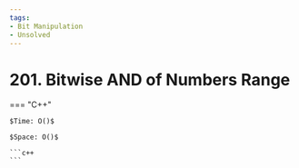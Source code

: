 ```yaml
---
tags:
- Bit Manipulation
- Unsolved
---
```



# 201. Bitwise AND of Numbers Range

=== "C++"

    $Time: O()$

    $Space: O()$

    ```c++
    ```